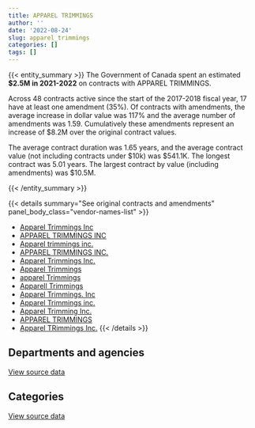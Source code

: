 ```yaml
---
title: APPAREL TRIMMINGS
author: ''
date: '2022-08-24'
slug: apparel_trimmings
categories: []
tags: []
---
```


<script src="/rmarkdown-libs/htmlwidgets/htmlwidgets.js"></script>
<link href="/rmarkdown-libs/datatables-css/datatables-crosstalk.css" rel="stylesheet" />
<script src="/rmarkdown-libs/datatables-binding/datatables.js"></script>
<script src="/rmarkdown-libs/jquery/jquery-3.6.0.min.js"></script>
<link href="/rmarkdown-libs/dt-core-bootstrap/css/dataTables.bootstrap.min.css" rel="stylesheet" />
<link href="/rmarkdown-libs/dt-core-bootstrap/css/dataTables.bootstrap.extra.css" rel="stylesheet" />
<script src="/rmarkdown-libs/dt-core-bootstrap/js/jquery.dataTables.min.js"></script>
<script src="/rmarkdown-libs/dt-core-bootstrap/js/dataTables.bootstrap.min.js"></script>
<link href="/rmarkdown-libs/crosstalk/css/crosstalk.min.css" rel="stylesheet" />
<script src="/rmarkdown-libs/crosstalk/js/crosstalk.min.js"></script>
<script src="/rmarkdown-libs/htmlwidgets/htmlwidgets.js"></script>
<link href="/rmarkdown-libs/datatables-css/datatables-crosstalk.css" rel="stylesheet" />
<script src="/rmarkdown-libs/datatables-binding/datatables.js"></script>
<script src="/rmarkdown-libs/jquery/jquery-3.6.0.min.js"></script>
<link href="/rmarkdown-libs/dt-core-bootstrap/css/dataTables.bootstrap.min.css" rel="stylesheet" />
<link href="/rmarkdown-libs/dt-core-bootstrap/css/dataTables.bootstrap.extra.css" rel="stylesheet" />
<script src="/rmarkdown-libs/dt-core-bootstrap/js/jquery.dataTables.min.js"></script>
<script src="/rmarkdown-libs/dt-core-bootstrap/js/dataTables.bootstrap.min.js"></script>
<link href="/rmarkdown-libs/crosstalk/css/crosstalk.min.css" rel="stylesheet" />
<script src="/rmarkdown-libs/crosstalk/js/crosstalk.min.js"></script>

{{< entity_summary >}}
The Government of Canada spent an estimated **\$2.5M in 2021-2022** on contracts with APPAREL TRIMMINGS.

Across 48 contracts active since the start of the 2017-2018 fiscal year, 17 have at least one amendment (35%). Of contracts with amendments, the average increase in dollar value was 117% and the average number of amendments was 1.59. Cumulatively these amendments represent an increase of \$8.2M over the original contract values.

The average contract duration was 1.65 years, and the average contract value (not including contracts under \$10k) was \$541.1K. The longest contract was 5.01 years. The largest contract by value (including amendments) was \$10.5M.

{{< /entity_summary >}}

{{< details summary="See original contracts and amendments" panel_body_class="vendor-names-list" >}}
- [Apparel Trimmings Inc](https://search.open.canada.ca/en/ct/?sort=contract_value_f%20desc&page=1&search_text=%22Apparel%20Trimmings%20Inc%22)
- [APPAREL TRIMMINGS INC](https://search.open.canada.ca/en/ct/?sort=contract_value_f%20desc&page=1&search_text=%22APPAREL%20TRIMMINGS%20INC%22)
- [Apparel trimmings inc.](https://search.open.canada.ca/en/ct/?sort=contract_value_f%20desc&page=1&search_text=%22Apparel%20trimmings%20inc.%22)
- [APPAREL TRIMMINGS INC.](https://search.open.canada.ca/en/ct/?sort=contract_value_f%20desc&page=1&search_text=%22APPAREL%20TRIMMINGS%20INC.%22)
- [Apparel Trimmings Inc.](https://search.open.canada.ca/en/ct/?sort=contract_value_f%20desc&page=1&search_text=%22Apparel%20Trimmings%20Inc.%22)
- [Apparel Trimmings](https://search.open.canada.ca/en/ct/?sort=contract_value_f%20desc&page=1&search_text=%22Apparel%20Trimmings%22)
- [apparel Trimmings](https://search.open.canada.ca/en/ct/?sort=contract_value_f%20desc&page=1&search_text=%22apparel%20Trimmings%22)
- [Apparell Trimmings](https://search.open.canada.ca/en/ct/?sort=contract_value_f%20desc&page=1&search_text=%22Apparell%20Trimmings%22)
- [Apparel Trimmings. Inc](https://search.open.canada.ca/en/ct/?sort=contract_value_f%20desc&page=1&search_text=%22Apparel%20Trimmings.%20Inc%22)
- [Apparel Trimmings inc.](https://search.open.canada.ca/en/ct/?sort=contract_value_f%20desc&page=1&search_text=%22Apparel%20Trimmings%20inc.%22)
- [Apparel Trimming Inc.](https://search.open.canada.ca/en/ct/?sort=contract_value_f%20desc&page=1&search_text=%22Apparel%20Trimming%20Inc.%22)
- [APPAREL TRIMMINGS](https://search.open.canada.ca/en/ct/?sort=contract_value_f%20desc&page=1&search_text=%22APPAREL%20TRIMMINGS%22)
- [Apparel TRimmings Inc.](https://search.open.canada.ca/en/ct/?sort=contract_value_f%20desc&page=1&search_text=%22Apparel%20TRimmings%20Inc.%22)
{{< /details >}}

## Departments and agencies

<div id="htmlwidget-1" style="width:100%;height:auto;" class="datatables html-widget"></div>
<script type="application/json" data-for="htmlwidget-1">{"x":{"style":"bootstrap","filter":"none","vertical":false,"data":[["<a href=\"/departments/dnd-mdn/\">National Defence<\/a>","<a href=\"/departments/rcmp-grc/\">Royal Canadian Mounted Police<\/a>","<a href=\"/departments/statcan/\">Statistics Canada<\/a>"],[448708.36,1557279.49,null],[4895629.68,1471705.33,null],[5396750,1146652.02,283380.27],[1611517,918435.56,null]],"container":"<table class=\"table table-striped table-hover row-border order-column display\">\n  <thead>\n    <tr>\n      <th>Department<\/th>\n      <th>2018-2019<\/th>\n      <th>2019-2020<\/th>\n      <th>2020-2021<\/th>\n      <th>2021-2022<\/th>\n    <\/tr>\n  <\/thead>\n<\/table>","options":{"order":[[4,"desc"]],"pageLength":10,"autoWidth":true,"columnDefs":[{"targets":1,"render":"function(data, type, row, meta) {\n    return type !== 'display' ? data : DTWidget.formatCurrency(data, \"$\", 2, 3, \",\", \".\", true, null);\n  }"},{"targets":2,"render":"function(data, type, row, meta) {\n    return type !== 'display' ? data : DTWidget.formatCurrency(data, \"$\", 2, 3, \",\", \".\", true, null);\n  }"},{"targets":3,"render":"function(data, type, row, meta) {\n    return type !== 'display' ? data : DTWidget.formatCurrency(data, \"$\", 2, 3, \",\", \".\", true, null);\n  }"},{"targets":4,"render":"function(data, type, row, meta) {\n    return type !== 'display' ? data : DTWidget.formatCurrency(data, \"$\", 2, 3, \",\", \".\", true, null);\n  }"},{"width":"16%","targets":[1,2,3,4]},{"className":"dt-right","targets":[1,2,3,4]}],"orderClasses":false}},"evals":["options.columnDefs.0.render","options.columnDefs.1.render","options.columnDefs.2.render","options.columnDefs.3.render"],"jsHooks":[]}</script>
<p class="text-right">
<a href="https://github.com/GoC-Spending/contracts-data/tree/main/data/out/vendors/apparel_trimmings/summary_by_fiscal_year_by_department.csv" class="source-data-link btn btn-link">View source data</a>
</p>

## Categories

<div id="htmlwidget-2" style="width:100%;height:auto;" class="datatables html-widget"></div>
<script type="application/json" data-for="htmlwidget-2">{"x":{"style":"bootstrap","filter":"none","vertical":false,"data":[["<a href=\"/categories/10_office_management/\">Office management<\/a>","<a href=\"/categories/11_defence/\">Defence<\/a>","<a href=\"/categories/4_medical/\">Medical<\/a>","<a href=\"/categories/6_industrial_products_and_services/\">Industrial products and services<\/a>"],[null,27130.03,null,1978857.82],[null,4534.06,4639826.61,1722974.34],[283380.27,null,5243147.71,1300254.3],[null,458917.24,632050.68,1438984.64]],"container":"<table class=\"table table-striped table-hover row-border order-column display\">\n  <thead>\n    <tr>\n      <th>Category<\/th>\n      <th>2018-2019<\/th>\n      <th>2019-2020<\/th>\n      <th>2020-2021<\/th>\n      <th>2021-2022<\/th>\n    <\/tr>\n  <\/thead>\n<\/table>","options":{"order":[[4,"desc"]],"dom":"t","pageLength":30,"autoWidth":true,"columnDefs":[{"targets":1,"render":"function(data, type, row, meta) {\n    return type !== 'display' ? data : DTWidget.formatCurrency(data, \"$\", 2, 3, \",\", \".\", true, null);\n  }"},{"targets":2,"render":"function(data, type, row, meta) {\n    return type !== 'display' ? data : DTWidget.formatCurrency(data, \"$\", 2, 3, \",\", \".\", true, null);\n  }"},{"targets":3,"render":"function(data, type, row, meta) {\n    return type !== 'display' ? data : DTWidget.formatCurrency(data, \"$\", 2, 3, \",\", \".\", true, null);\n  }"},{"targets":4,"render":"function(data, type, row, meta) {\n    return type !== 'display' ? data : DTWidget.formatCurrency(data, \"$\", 2, 3, \",\", \".\", true, null);\n  }"},{"width":"16%","targets":[1,2,3,4]},{"className":"dt-right","targets":[1,2,3,4]}],"orderClasses":false,"lengthMenu":[10,25,30,50,100]}},"evals":["options.columnDefs.0.render","options.columnDefs.1.render","options.columnDefs.2.render","options.columnDefs.3.render"],"jsHooks":[]}</script>
<p class="text-right">
<a href="https://github.com/GoC-Spending/contracts-data/tree/main/data/out/vendors/apparel_trimmings/summary_by_fiscal_year_by_category.csv" class="source-data-link btn btn-link">View source data</a>
</p>

